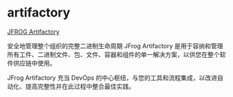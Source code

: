 # artifactory
[JFROG Artifactory](https://jfrog.com/artifactory/)

安全地管理整个组织的完整二进制生命周期
JFrog Artifactory 是用于容纳和管理所有工件、二进制文件、包、文件、容器和组件的单一解决方案，以供您在整个软件供应链中使用。

JFrog Artifactory 充当 DevOps 的中心枢纽，与您的工具和流程集成，以改进自动化、提高完整性并在此过程中整合最佳实践。